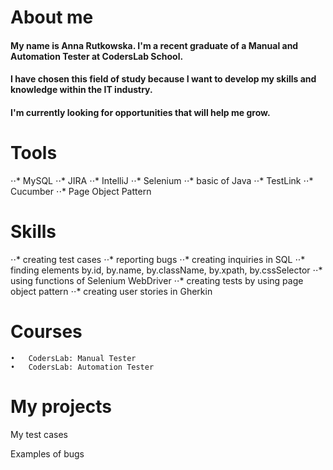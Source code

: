 # About me

#### My name is Anna Rutkowska. I'm a recent graduate of a Manual and Automation Tester at CodersLab School. 
#### I have chosen this field of study because I want to develop my skills and knowledge within the IT industry. 
#### I'm currently looking for opportunities that will help me grow. 

# Tools
⋅⋅*	MySQL
⋅⋅*	JIRA
⋅⋅*	IntelliJ
⋅⋅*	Selenium
⋅⋅*	basic of Java
⋅⋅*	TestLink
⋅⋅*	Cucumber
⋅⋅*	Page Object Pattern

# Skills
⋅⋅*	creating test cases
⋅⋅*	reporting bugs
⋅⋅*	creating inquiries in SQL
⋅⋅*	finding elements by.id, by.name, by.className, by.xpath, by.cssSelector
⋅⋅*	using functions of Selenium WebDriver
⋅⋅*	creating tests by using page object pattern
⋅⋅*	creating user stories in Gherkin
  
# Courses
	•	CodersLab: Manual Tester
	•	CodersLab: Automation Tester
  
# My projects

My test cases

Examples of bugs
